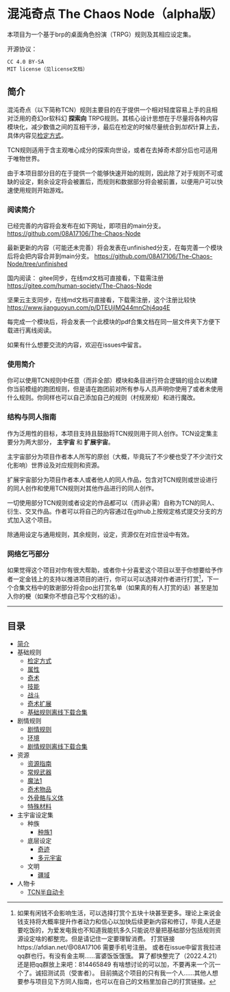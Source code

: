# 混沌奇点 The Chaos Node（alpha版）
本项目为一个基于brp的桌面角色扮演（TRPG）规则及其相应设定集。

开源协议：

    CC 4.0 BY-SA
    MIT license（见license文档）

## 简介
<a id="overview"></a>

混沌奇点（以下简称TCN）规则主要目的在于提供一个相对轻度容易上手的且相对泛用的奇幻or软科幻 **探索向** TRPG规则。其核心设计思想在于尽量将各种内容模块化，减少数值之间的互相干涉，最后在检定的时候尽量统合到*加权*计算上去，具体内容见[检定方式](基础规则/检定方式.md)。


TCN规则适用于含主观唯心成分的探索向世设，或者在去掉奇术部分后也可适用于唯物世界。

由于本项目部分目的在于提供一个能够快速开始的规则，因此除了对于规则不可或缺的设定，剩余设定将会被置后，而规则和数据部分将会被前置，以便用户可以快速使用规则开始游戏。

### 阅读简介

已经完善的内容将会发布在如下网址，即项目的main分支。
https://github.com/08A17106/The-Chaos-Node

最新更新的内容（可能还未完善）将会发表在unfinished分支，在每完善一个模块后将会把内容合并到main分支。
https://github.com/08A17106/The-Chaos-Node/tree/unfinished

国内阅读：
gitee同步，在线md文档可直接看，下载需注册
https://gitee.com/human-society/The-Chaos-Node

坚果云主支同步，在线md文档可直接看，下载需注册，这个注册比较快
https://www.jianguoyun.com/p/DTEUjIMQ44mnChj4qq4E

每完成一个模块后，将会发表一个此模块的pdf合集文档在同一层文件夹下方便下载进行离线阅读。

如果有什么想要交流的内容，欢迎在issues中留言。

### 使用简介

你可以使用TCN规则中任意（而非全部）模块和条目进行符合逻辑的组合以构建你当前模组的跑团规则，但是请在跑团前对所有参与人员声明你使用了或者未使用什么规则。你同样也可以自己添加自己的规则（村规房规）和进行魔改。

### 结构与同人指南
作为泛用性的目标，本项目支持且鼓励将TCN规则用于同人创作。TCN设定集主要分为两大部分， **主宇宙** 和 **扩展宇宙**。

主宇宙部分为项目作者本人所写的原创（大概，毕竟玩了不少梗也受了不少流行文化影响）世界设及对应规则和资源。

扩展宇宙部分为项目作者本人或者他人的同人作品，包含对TCN规则或世设进行的同人创作和使用TCN规则对其他作品进行的同人创作。

一切使用部分TCN规则或者设定的作品都可以（而非必需）自称为TCN的同人、衍生、交叉作品。作者可以将自己的内容通过在github上按规定格式提交分支的方式加入这个项目。

除通用设定与通用规则，其余规则，设定，资源仅在对应世设中有效。

### 网络乞丐部分

如果觉得这个项目对你有很大帮助，或者你十分喜爱这个项目以至于你想要给予作者一定金钱上的支持以推进项目的进行，你可以可以选择对作者进行打赏[^1]，下一个合集文档中的致谢部分将会po出打赏名单（如果真的有人打赏的话）甚至是加入你的梗（如果你不想自己写个文档的话）。

[^1]:如果有闲钱不会影响生活，可以选择打赏个五块十块甚至更多。理论上来说金钱支持将大概率提升作者动力和信心以加快后续更新内容和修订，毕竟人还是要吃饭的，为爱发电我也不知道我能抗多久只能说尽量把基础部分包括规则资源设定啥的都整完。但是请记住一定要理智消费。
打赏链接https://afdian.net/@08A17106 需要手机号注册。
或者在issue中留言我拉进qq群也行。有没有金主啊……富婆饭饭饿饿。
算了都快整完了（2022.4.21）还是把qq群放上来吧：814465849 有啥想讨论的可以加，不要再来一个沉一个了。诚招测试员（受害者）。
目前搞这个项目的只有我一个人……其他人想要参与项目见下方同人指南，也可以在自己的文档里加自己的打赏链接。

---
## 目录
* [简介](#overview)
* 基础规则
    * [检定方式](基础规则/检定方式.md)
    * [属性](基础规则/属性.md)
    * [奇术](基础规则/奇术.md)
    * [技能](基础规则/技能.md)
    * [战斗](基础规则/战斗.md)
    * [奇术扩展](基础规则/奇术扩展.md)
    * [基础规则离线下载合集](基础规则/基础规则.pdf)
* 剧情规则
    * [剧情规则](剧情规则/剧情规则.md)
    * [环境](剧情规则/环境.md)
    * [剧情规则离线下载合集](剧情规则/剧情与环境.pdf)
* 资源
    * [资源指南](资源/资源指南.md) 
    * [常规武器](资源/常规武器.md)
    * [魔法1](资源/魔法1.md)
    * [奇术物品](资源/奇术物品.md)
    * [外骨骼与义体](资源/机甲.md)
    * [特殊材料](资源/特殊材料.md)
* 主宇宙设定集
    * 种族
        * [种族1](主宇宙设定/种族/种族1.md)
    * 底层设定
        * [奇迹](主宇宙设定/底层设定/奇迹.md)
        * [多元宇宙](主宇宙设定/底层设定/多元宇宙.md)
    * 文明 
        * [疆域](主宇宙设定/文明/疆域.md)
* 人物卡
    * [TCN半自动卡](TCN半自动卡/tcn半自动人物卡v0.1.4.xlsx)


